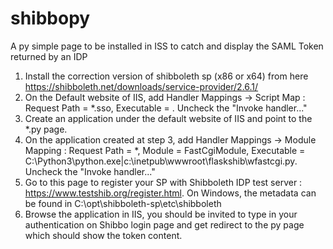 # shibbopy
A py simple page to be installed in ISS to catch and display the SAML Token returned by an IDP <br />
1. Install the correction version of shibboleth sp (x86 or x64) from here https://shibboleth.net/downloads/service-provider/2.6.1/ <br />
2. On the Default website of IIS, add Handler Mappings -> Script Map : Request Path = *.sso, Executable = <path to isapi_shib.dll>. Uncheck the "Invoke handler..." <br />
3. Create an application under the default website of IIS and point to the *.py page. <br />
4. On the application created at step 3, add Handler Mappings -> Module Mapping : Request Path = *, Module = FastCgiModule, Executable = C:\Python3\python.exe|c:\inetpub\wwwroot\flaskshib\wfastcgi.py. Uncheck the "Invoke handler..." <br />
5. Go to this page to register your SP with Shibboleth IDP test server : https://www.testshib.org/register.html. On Windows, the metadata can be found in C:\opt\shibboleth-sp\etc\shibboleth <br />
6. Browse the application in IIS, you should be invited to type in your authentication on Shibbo login page and get redirect to the py page which should show the token content.
